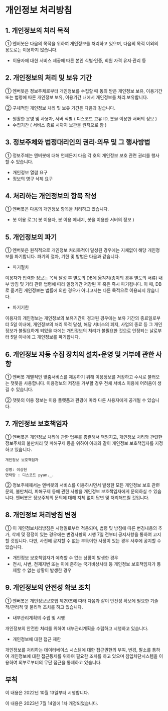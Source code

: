 # 개인정보 처리방침

## 1. 개인정보의 처리 목적
① 엔버봇은 다음의 목적을 위하여 개인정보를 처리하고 있으며, 다음의 목적 이외의 용도로는 이용하지 않습니다.

* 이용자에 대한 서비스 제공에 따른 본인 식별·인증, 회원 자격 유지·관리 등

## 2. 개인정보의 처리 및 보유 기간
① 엔버봇은 정보주체로부터 개인정보를 수집할 때 동의 받은 개인정보 보유, 이용기간 또는 법령에 따른 개인정보 보유, 이용기간 내에서 개인정보를 처리․보유합니다.

② 구체적인 개인정보 처리 및 보유 기간은 다음과 같습니다.

* 원활한 운영 및 사용자, 서버 식별 ( 디스코드 고유 ID, 봇을 이용한 서버의 정보 )
* 수집기간 ( 서비스 종료 시까지 보관을 원칙으로 함 )

## 3. 정보주체와 법정대리인의 권리·의무 및 그 행사방법
① 정보주체는 엔버봇에 대해 언제든지 다음 각 호의 개인정보 보호 관련 권리를 행사할 수 있습니다.

* 개인정보 열람 요구
* 정보의 영구 삭제 요구

## 4. 처리하는 개인정보의 항목 작성
① 엔버봇은 다음의 개인정보 항목을 처리하고 있습니다.

* 봇 이용 로그( 봇 이용자, 봇 이용 메세지, 봇을 이용한 서버의 정보 )

## 5. 개인정보의 파기
① 엔버봇은 원칙적으로 개인정보 처리목적이 달성된 경우에는 지체없이 해당 개인정보를 파기합니다. 파기의 절차, 기한 및 방법은 다음과 같습니다.

* 파기절차

이용자가 입력한 정보는 목적 달성 후 별도의 DB에 옮겨져(종이의 경우 별도의 서류) 내부 방침 및 기타 관련 법령에 따라 일정기간 저장된 후 혹은 즉시 파기됩니다. 이 때, DB로 옮겨진 개인정보는 법률에 의한 경우가 아니고서는 다른 목적으로 이용되지 않습니다.

* 파기기한

이용자의 개인정보는 개인정보의 보유기간이 경과된 경우에는 보유 기간의 종료일로부터 5일 이내에, 개인정보의 처리 목적 달성, 해당 서비스의 폐지, 사업의 종료 등 그 개인정보가 불필요하게 되었을 때에는 개인정보의 처리가 불필요한 것으로 인정되는 날로부터 5일 이내에 그 개인정보를 파기합니다.

## 6. 개인정보 자동 수집 장치의 설치•운영 및 거부에 관한 사항
① 엔버봇 개별적인 맞춤서비스를 제공하기 위해 이용정보를 저장하고 수시로 불러오는 챗봇을 사용합니다. 이용정보의 저장을 거부할 경우 전체 서비스 이용에 어려움이 생길 수 있습니다.

② 챗봇의 이용 정보는 이용 플랫폼과 환경에 따라 다른 사용자에게 공개될 수 있습니다.

## 7. 개인정보 보호책임자
① 엔버봇은 개인정보 처리에 관한 업무를 총괄해서 책임지고, 개인정보 처리와 관련한 정보주체의 불만처리 및 피해구제 등을 위하여 아래와 같이 개인정보 보호책임자를 지정하고 있습니다.

```
개인정보 보호책임자

성명: 이상헌
연락망 : 디스코드 pyan._.
```

② 정보주체께서는 엔버봇의 서비스를 이용하시면서 발생한 모든 개인정보 보호 관련 문의, 불만처리, 피해구제 등에 관한 사항을 개인정보 보호책임자에게 문의하실 수 있습니다. 엔버봇은 정보주체의 문의에 대해 지체 없이 답변 및 처리해드릴 것입니다.

## 8. 개인정보 처리방침 변경
① 이 개인정보처리방침은 시행일로부터 적용되며, 법령 및 방침에 따른 변경내용의 추가, 삭제 및 정정이 있는 경우에는 변경사항의 시행 7일 전부터 공지사항을 통하여 고지할 것입니다. 다만, 사전에 공지할 수 없는 부득이한 사정이 있는 경우 사후에 공지할 수 있습니다.

* 개인정보 보호책임자가 예측할 수 없는 상황이 발생한 경우
* 전시, 사변, 천재지변 또는 이에 준하는 국가비상사태 등 개인정보 보호책임자가 통제할 수 없는 상황이 발생한 경우

## 9. 개인정보의 안전성 확보 조치
① 엔버봇은 개인정보보호법 제29조에 따라 다음과 같이 안전성 확보에 필요한 기술적/관리적 및 물리적 조치를 하고 있습니다.

* 내부관리계획의 수립 및 시행

개인정보의 안전한 처리를 위하여 내부관리계획을 수립하고 시행하고 있습니다.

* 개인정보에 대한 접근 제한

개인정보를 처리하는 데이터베이스 시스템에 대한 접근권한의 부여, 변경, 말소를 통하여 개인정보에 대한 접근통제를 위하여 필요한 조치를 하고 있으며 침입차단시스템을 이용하여 외부로부터의 무단 접근을 통제하고 있습니다.

## 부칙
이 내용은 2022년 10월 13일부터 시행합니다.

이 내용은 2023년 7월 14일에 1차 개정되었습니다.
